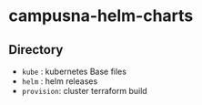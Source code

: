 # campusna-helm-charts

## Directory

* `kube` : kubernetes Base files
* `helm` : helm releases
* `provision`: cluster terraform build
